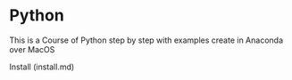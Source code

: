 # Python
This is a Course of Python step by step with examples create in Anaconda over MacOS

Install (install.md)

